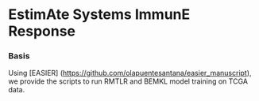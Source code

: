 # EstimAte Systems ImmunE Response 

### Basis
Using [EASIER] (https://github.com/olapuentesantana/easier_manuscript), we provide the scripts to run RMTLR and BEMKL model training on TCGA data. 

